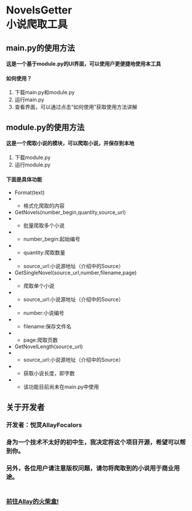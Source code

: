 # NovelsGetter<br>小说爬取工具
## main.py的使用方法
#### 这是一个基于module.py的UI界面，可以使用户更便捷地使用本工具<br>
#### 如何使用？
1. 下载main.py和module.py
2. 运行main.py
3. 查看界面，可以通过点击“如何使用”获取使用方法讲解

## module.py的使用方法
#### 这是一个爬取小说的模块，可以爬取小说，并保存到本地<br>
1. 下载module.py
2. 运行module.py
#### <p>下面是具体功能</p>

- Format(text)
- - 格式化爬取的内容
- GetNovels(number_begin,quantity,source_url)
- - 批量爬取多个小说
- - number_begin:起始编号
- - quantity:爬取数量
- - source_url:小说源地址（介绍中的Source）
- GetSingleNovel(source_url,number,filename,page)
- - 爬取单个小说
- - source_url:小说源地址（介绍中的Source）
- - number:小说编号
- - filename:保存文件名
- - page:爬取页数
- GetNovelLength(source_url)
- - source_url:小说源地址（介绍中的Source）
- - 获取小说长度，即字数
- - 该功能目前尚未在main.py中使用

## 关于开发者
### 开发者：悦灵AllayFocalors
### 身为一个技术不太好的初中生，我决定将这个项目开源，希望可以帮到你。
### 另外，各位用户请注意版权问题，请勿将爬取到的小说用于商业用途。
### <br>[前往Allay的火柴盒!](https://allayfocalors.github.io/)


